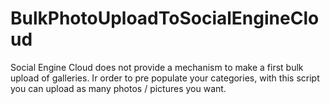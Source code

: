 # BulkPhotoUploadToSocialEngineCloud
Social Engine Cloud does not provide a mechanism to make a first bulk upload of galleries. Ir order to pre populate your categories, with this script you can upload as many photos / pictures you want.
